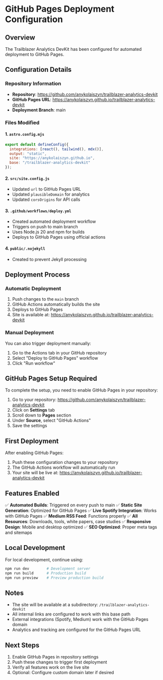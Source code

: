 # GitHub Pages Deployment Configuration

## Overview
The Trailblazer Analytics DevKit has been configured for automated deployment to GitHub Pages.

## Configuration Details

### Repository Information
- **Repository**: https://github.com/anykolaiszyn/trailblazer-analytics-devkit
- **GitHub Pages URL**: https://anykolaiszyn.github.io/trailblazer-analytics-devkit
- **Deployment Branch**: main

### Files Modified

#### 1. `astro.config.mjs`
```javascript
export default defineConfig({
  integrations: [react(), tailwind(), mdx()],
  output: "static",
  site: "https://anykolaiszyn.github.io",
  base: "/trailblazer-analytics-devkit"
});
```

#### 2. `src/site.config.js`
- Updated `url` to GitHub Pages URL
- Updated `plausibleDomain` for analytics
- Updated `corsOrigins` for API calls

#### 3. `.github/workflows/deploy.yml`
- Created automated deployment workflow
- Triggers on push to main branch
- Uses Node.js 20 and npm for builds
- Deploys to GitHub Pages using official actions

#### 4. `public/.nojekyll`
- Created to prevent Jekyll processing

## Deployment Process

### Automatic Deployment
1. Push changes to the `main` branch
2. GitHub Actions automatically builds the site
3. Deploys to GitHub Pages
4. Site is available at: https://anykolaiszyn.github.io/trailblazer-analytics-devkit

### Manual Deployment
You can also trigger deployment manually:
1. Go to the Actions tab in your GitHub repository
2. Select "Deploy to GitHub Pages" workflow
3. Click "Run workflow"

## GitHub Pages Setup Required

To complete the setup, you need to enable GitHub Pages in your repository:

1. Go to your repository: https://github.com/anykolaiszyn/trailblazer-analytics-devkit
2. Click on **Settings** tab
3. Scroll down to **Pages** section
4. Under **Source**, select "GitHub Actions"
5. Save the settings

## First Deployment

After enabling GitHub Pages:
1. Push these configuration changes to your repository
2. The GitHub Actions workflow will automatically run
3. Your site will be live at: https://anykolaiszyn.github.io/trailblazer-analytics-devkit

## Features Enabled

✅ **Automated Builds**: Triggered on every push to main
✅ **Static Site Generation**: Optimized for GitHub Pages
✅ **Live Spotify Integration**: Works with GitHub Pages
✅ **Medium RSS Feed**: Functions properly
✅ **All Resources**: Downloads, tools, white papers, case studies
✅ **Responsive Design**: Mobile and desktop optimized
✅ **SEO Optimized**: Proper meta tags and sitemaps

## Local Development

For local development, continue using:
```bash
npm run dev        # Development server
npm run build      # Production build
npm run preview    # Preview production build
```

## Notes

- The site will be available at a subdirectory: `/trailblazer-analytics-devkit`
- All internal links are configured to work with this base path
- External integrations (Spotify, Medium) work with the GitHub Pages domain
- Analytics and tracking are configured for the GitHub Pages URL

## Next Steps

1. Enable GitHub Pages in repository settings
2. Push these changes to trigger first deployment
3. Verify all features work on the live site
4. Optional: Configure custom domain later if desired
